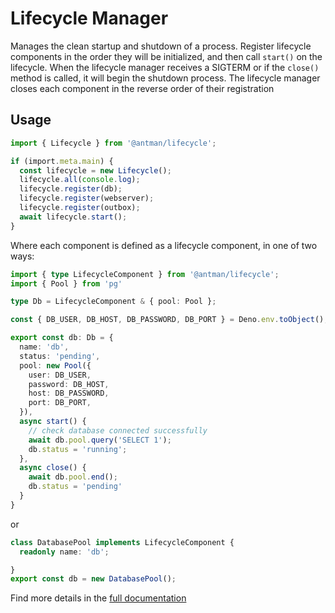 # Lifecycle Manager

Manages the clean startup and shutdown of a process. Register lifecycle components in the order they will be initialized, and then call `start()` on the lifecycle. When the lifecycle manager receives a SIGTERM or if the `close()` method is called, it will begin the shutdown process. The lifecycle manager closes each component in the reverse order of their registration

## Usage

```ts
import { Lifecycle } from '@antman/lifecycle';

if (import.meta.main) {
  const lifecycle = new Lifecycle();
  lifecycle.all(console.log);
  lifecycle.register(db);
  lifecycle.register(webserver);
  lifecycle.register(outbox);
  await lifecycle.start();
}
```

Where each component is defined as a lifecycle component, in one of two ways:

```ts
import { type LifecycleComponent } from '@antman/lifecycle';
import { Pool } from 'pg'

type Db = LifecycleComponent & { pool: Pool };

const { DB_USER, DB_HOST, DB_PASSWORD, DB_PORT } = Deno.env.toObject();

export const db: Db = {
  name: 'db',
  status: 'pending',
  pool: new Pool({
    user: DB_USER,
    password: DB_HOST,
    host: DB_PASSWORD,
    port: DB_PORT,
  }),
  async start() {
    // check database connected successfully
    await db.pool.query('SELECT 1');
    db.status = 'running';
  },
  async close() {
    await db.pool.end();
    db.status = 'pending'
  }
}
```

or 

```ts
class DatabasePool implements LifecycleComponent {
  readonly name: 'db';

}
export const db = new DatabasePool();
```

Find more details in the [full documentation](https://jsr.io/@antman/lifecycle/doc)